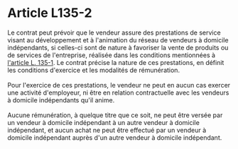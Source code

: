 # Article L135-2

Le contrat peut prévoir que le vendeur assure des prestations de service visant au développement et à l'animation du réseau de vendeurs à domicile indépendants, si celles-ci sont de nature à favoriser la vente de produits ou de services de l'entreprise, réalisée dans les conditions mentionnées à <a href='/code-de-commerce/partie-legislative/livre-ier-du-commerce-en-general/titre-iii-des-courtiers-des-commissionnaires-des-transporteurs-et-des-agents-commerciaux/chapitre-v-des-vendeurs-a-domicile-independants/l135-1.md'>l'article L. 135-1</a>. Le contrat précise la nature de ces prestations, en définit les conditions d'exercice et les modalités de rémunération. <br/><br/>Pour l'exercice de ces prestations, le vendeur ne peut en aucun cas exercer une activité d'employeur, ni être en relation contractuelle avec les vendeurs à domicile indépendants qu'il anime. <br/><br/>Aucune rémunération, à quelque titre que ce soit, ne peut être versée par un vendeur à domicile indépendant à un autre vendeur à domicile indépendant, et aucun achat ne peut être effectué par un vendeur à domicile indépendant auprès d'un autre vendeur à domicile indépendant.
